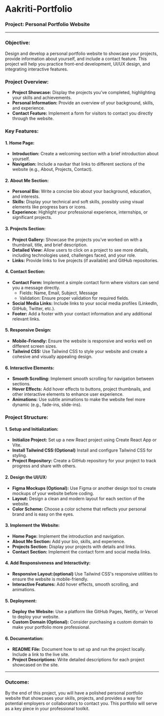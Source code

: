 # Aakriti-Portfolio

### **Project: Personal Portfolio Website**

---

### **Objective:**

Design and develop a personal portfolio website to showcase your projects, provide information about yourself, and include a contact feature. This project will help you practice front-end development, UI/UX design, and integrating interactive features.

### **Project Overview:**

- **Project Showcase:** Display the projects you’ve completed, highlighting your skills and achievements.
- **Personal Information:** Provide an overview of your background, skills, and experience.
- **Contact Feature:** Implement a form for visitors to contact you directly through the website.

### **Key Features:**

#### **1. Home Page:**

- **Introduction:** Create a welcoming section with a brief introduction about yourself.
- **Navigation:** Include a navbar that links to different sections of the website (e.g., About, Projects, Contact).

#### **2. About Me Section:**

- **Personal Bio:** Write a concise bio about your background, education, and interests.
- **Skills:** Display your technical and soft skills, possibly using visual elements like progress bars or icons.
- **Experience:** Highlight your professional experience, internships, or significant projects.

#### **3. Projects Section:**

- **Project Gallery:** Showcase the projects you’ve worked on with a thumbnail, title, and brief description.
- **Detailed View:** Allow users to click on a project to see more details, including technologies used, challenges faced, and your role.
- **Links:** Provide links to live projects (if available) and GitHub repositories.

#### **4. Contact Section:**

- **Contact Form:** Implement a simple contact form where visitors can send you a message directly.
  - Fields: Name, Email, Subject, Message
  - Validation: Ensure proper validation for required fields.
- **Social Media Links:** Include links to your social media profiles (LinkedIn, GitHub, Twitter, etc.).
- **Footer:** Add a footer with your contact information and any additional relevant links.

#### **5. Responsive Design:**

- **Mobile-Friendly:** Ensure the website is responsive and works well on different screen sizes.
- **Tailwind CSS:** Use Tailwind CSS to style your website and create a cohesive and visually appealing design.

#### **6. Interactive Elements:**

- **Smooth Scrolling:** Implement smooth scrolling for navigation between sections.
- **Hover Effects:** Add hover effects to buttons, project thumbnails, and other interactive elements to enhance user experience.
- **Animations:** Use subtle animations to make the website feel more dynamic (e.g., fade-ins, slide-ins).

### **Project Structure:**

#### **1. Setup and Initialization:**

- **Initialize Project:** Set up a new React project using Create React App or Vite.
- **Install Tailwind CSS:(Optional)** Install and configure Tailwind CSS for styling.
- **Project Repository:** Create a GitHub repository for your project to track progress and share with others.

#### **2. Design the UI/UX:**

- **Figma Mockups (Optional):** Use Figma or another design tool to create mockups of your website before coding.
- **Layout:** Design a clean and modern layout for each section of the website.
- **Color Scheme:** Choose a color scheme that reflects your personal brand and is easy on the eyes.

#### **3. Implement the Website:**

- **Home Page:** Implement the introduction and navigation.
- **About Me Section:** Add your bio, skills, and experience.
- **Projects Section:** Display your projects with details and links.
- **Contact Section:** Implement the contact form and social media links.

#### **4. Add Responsiveness and Interactivity:**

- **Responsive Layout:(optional)** Use Tailwind CSS's responsive utilities to ensure the website is mobile-friendly.
- **Interactive Features:** Add hover effects, smooth scrolling, and animations.

#### **5. Deployment:**

- **Deploy the Website:** Use a platform like GitHub Pages, Netlify, or Vercel to deploy your website.
- **Custom Domain (Optional):** Consider purchasing a custom domain to make your portfolio more professional.

#### **6. Documentation:**

- **README File:** Document how to set up and run the project locally. Include a link to the live site.
- **Project Descriptions:** Write detailed descriptions for each project showcased on the site.

---

### **Outcome:**

By the end of this project, you will have a polished personal portfolio website that showcases your skills, projects, and provides a way for potential employers or collaborators to contact you. This portfolio will serve as a key piece in your professional toolkit.
